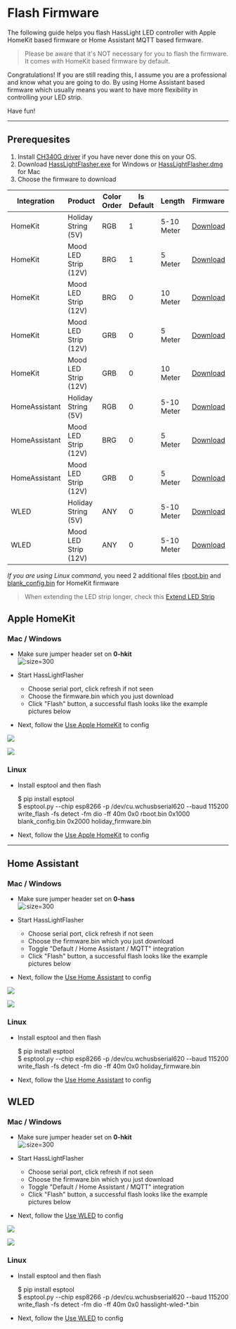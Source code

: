 # Flash Firmware

The following guide helps you flash HassLight LED controller with Apple HomeKit based firmware or Home Assistant MQTT based firmware.

> Please be aware that it's NOT necessary for you to flash the firmware. It comes with HomeKit based firmware by default.

Congratulations! If you are still reading this, I assume you are a professional and know what you are going to do. 
By using Home Assistant based firmware which usually means you want to have more flexibility in controlling your LED strip.

Have fun!

----

## Prerequesites 
1. Install [CH340G driver](https://sparks.gogo.co.nz/ch340.html) if you have never done this on your OS.
2. Download [HassLightFlasher.exe](https://github.com/hasslight/hasslightflasher/releases/download/v4.0-mod/HassLightFlasher-4.0-x64.exe) for Windows or [HassLightFlasher.dmg](https://github.com/hasslight/hasslightflasher/releases/download/v4.0-mod/HassLightFlasher-4.0.dmg) for Mac 
3. Choose the firmware to download  

Integration | Product | Color Order |  Is Default | Length  | Firmware 
--          | --      | --          | --          | --      | --  
HomeKit | Holiday String (5V)  | RGB | 1 | 5-10 Meter | [Download](https://github.com/hasslight/hasslight.github.io/releases/download/v1.0/homekit_holiday_5V_100_RGB.bin) 
HomeKit | Mood LED Strip (12V) | BRG | 1 | 5 Meter | [Download](https://github.com/hasslight/hasslight.github.io/releases/download/v1.0/homekit_mood_12V_300_BRG.bin) 
HomeKit | Mood LED Strip (12V) | BRG | 0 | 10 Meter | [Download](https://github.com/hasslight/hasslight.github.io/releases/download/v1.0/homekit_mood_12V_600_BRG.bin) 
HomeKit | Mood LED Strip (12V) | GRB | 0 | 5 Meter | [Download](https://github.com/hasslight/hasslight.github.io/releases/download/v1.0/homekit_mood_12V_300_GRB.bin) 
HomeKit | Mood LED Strip (12V) | GRB | 0 | 10 Meter | [Download](https://github.com/hasslight/hasslight.github.io/releases/download/v1.0/homekit_mood_12V_600_GRB.bin) 
HomeAssistant | Holiday String (5V) | RGB | 0 | 5-10 Meter | [Download](https://github.com/hasslight/hasslight.github.io/releases/download/v1.0/ha_mqtt_holiday_5V_100_RGB.bin) 
HomeAssistant | Mood LED Strip (12V) | BRG | 0 | 5 Meter | [Download](https://github.com/hasslight/hasslight.github.io/releases/download/v1.0/ha_mqtt_mood_12V_300_BRG.bin) 
HomeAssistant | Mood LED Strip (12V) | GRB | 0 | 5 Meter | [Download](https://github.com/hasslight/hasslight.github.io/releases/download/v1.0/ha_mqtt_mood_12V_300_GRB.bin) 
WLED | Holiday String (5V)  | ANY | 0 | 5-10 Meter | [Download](https://github.com/hasslight/hasslight.github.io/releases/download/v1.0/hasslight-wled-0.8.6.bin)
WLED | Mood LED Strip (12V) | ANY | 0 | 5-10 Meter | [Download](https://github.com/hasslight/hasslight.github.io/releases/download/v1.0/hasslight-wled-0.8.6.bin)

 *If you are using Linux command*, you need 2 additional files [rboot.bin](https://github.com/hasslight/hasslight.github.io/releases/download/v1.0/rboot.bin) and [blank_config.bin](https://github.com/hasslight/hasslight.github.io/releases/download/v1.0/blank_config.bin) for HomeKit firmware

> When extending the LED strip longer, check this [Extend LED Strip](/extend)

## Apple HomeKit


### Mac / Windows

* Make sure jumper header set on **0-hkit**  
 ![](../imgs/jumper_header.jpg ':size=300')

* Start HassLightFlasher
   * Choose serial port, click refresh if not seen
   * Choose the firmware.bin which you just download 
   * Click "Flash" button, a successful flash looks like the example pictures below
* Next, follow the [Use Apple HomeKit](guide) to config

![](/imgs/hasslightflasher-mac.png)

![](/imgs/hasslightflasher-win.png)


### Linux

* Install esptool and then flash

    $ pip install esptool   
    $ esptool.py --chip esp8266 -p /dev/cu.wchusbserial620 --baud 115200 write_flash -fs detect -fm dio -ff 40m 0x0 rboot.bin 0x1000 blank_config.bin 0x2000 holiday_firmware.bin 

* Next, follow the [Use Apple HomeKit](guide) to config
----

## Home Assistant
### Mac / Windows

* Make sure jumper header set on **0-hass**  
 ![](../imgs/jumper_header_hass.jpg ':size=300')

* Start HassLightFlasher
   * Choose serial port, click refresh if not seen
   * Choose the firmware.bin which you just download 
   * Toggle "Default / Home Assistant / MQTT" integration
   * Click "Flash" button, a successful flash looks like the example pictures below
* Next, follow the [Use Home Assistant](guide-ha) to config

![](/imgs/hasslightflasher-mac-ha.png)

![](/imgs/hasslightflasher-win-ha.png)

### Linux

* Install esptool and then flash

    $ pip install esptool   
    $ esptool.py --chip esp8266 -p /dev/cu.wchusbserial620 --baud 115200 write_flash -fs detect -fm dio -ff 40m 0x0 holiday_firmware.bin 

* Next, follow the [Use Home Assistant](guide-ha) to config

## WLED
### Mac / Windows

* Make sure jumper header set on **0-hkit**  
 ![](../imgs/jumper_header.jpg ':size=300')

* Start HassLightFlasher
   * Choose serial port, click refresh if not seen
   * Choose the firmware.bin which you just download 
   * Toggle "Default / Home Assistant / MQTT" integration
   * Click "Flash" button, a successful flash looks like the example pictures below
* Next, follow the [Use WLED](guide-wled) to config

![](/imgs/hasslightflasher-mac-ha.png)

![](/imgs/hasslightflasher-win-ha.png)

### Linux

* Install esptool and then flash

    $ pip install esptool   
    $ esptool.py --chip esp8266 -p /dev/cu.wchusbserial620 --baud 115200 write_flash -fs detect -fm dio -ff 40m 0x0 hasslight-wled-*.bin 

* Next, follow the [Use WLED](guide-wled) to config